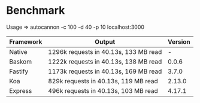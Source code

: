 # Benchmark
Usage => autocannon -c 100 -d 40 -p 10 localhost:3000

|Framework |Output |Version |
|--- |--- |--- |
|Native|1296k requests in 40.13s, 133 MB read|-|
|Baskom|1222k requests in 40.13s, 138 MB read|0.0.6|
|Fastify|1173k requests in 40.13s, 169 MB read|3.7.0|
|Koa|829k requests in 40.13s, 119 MB read|2.13.0|
|Express|496k requests in 40.13s, 103 MB read|4.17.1|